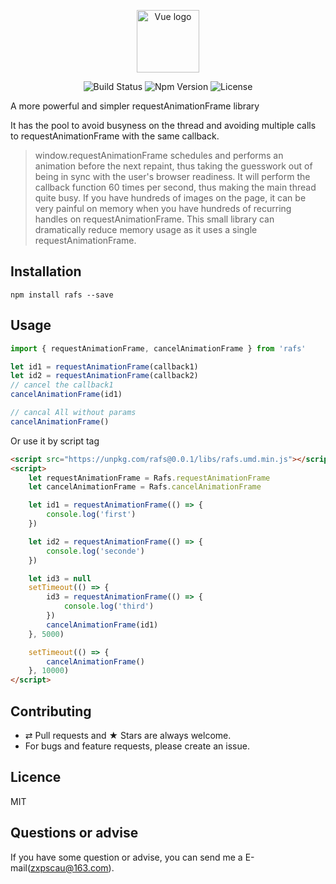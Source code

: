<p align="center"><a href="https://github.com/zxpsuper/rafs" target="_blank" rel="noopener noreferrer"><img width="100" src="https://imgkr.cn-bj.ufileos.com/3e6abfaf-4e32-4549-bb6f-dc18f30ed657.png" alt="Vue logo"></a></p>

<p align="center">
  <img src="https://img.shields.io/badge/build-passing-brightgreen" alt="Build Status">
  <img src="https://img.shields.io/badge/npm-v0.0.1-blue" alt="Npm Version">
  <img src="https://img.shields.io/badge/license-MIT-blue" alt="License">
</p>

A more powerful and simpler requestAnimationFrame library

It has the pool to avoid busyness on the thread and avoiding multiple calls to requestAnimationFrame with the same callback.

> window.requestAnimationFrame schedules and performs an animation before the next repaint, thus taking the guesswork out of being in sync with the user's browser readiness. It will perform the callback function 60 times per second, thus making the main thread quite busy. If you have hundreds of images on the page, it can be very painful on memory when you have hundreds of recurring handles on requestAnimationFrame. This small library can dramatically reduce memory usage as it uses a single requestAnimationFrame.

## Installation

```
npm install rafs --save
```

## Usage

```js
import { requestAnimationFrame, cancelAnimationFrame } from 'rafs'

let id1 = requestAnimationFrame(callback1)
let id2 = requestAnimationFrame(callback2)
// cancel the callback1
cancelAnimationFrame(id1)

// cancal All without params
cancelAnimationFrame()
```

Or use it by script tag

```html
<script src="https://unpkg.com/rafs@0.0.1/libs/rafs.umd.min.js"></script>
<script>
    let requestAnimationFrame = Rafs.requestAnimationFrame
    let cancelAnimationFrame = Rafs.cancelAnimationFrame

    let id1 = requestAnimationFrame(() => {
        console.log('first')
    })

    let id2 = requestAnimationFrame(() => {
        console.log('seconde')
    })

    let id3 = null
    setTimeout(() => {
        id3 = requestAnimationFrame(() => {
            console.log('third')
        })
        cancelAnimationFrame(id1)
    }, 5000)

    setTimeout(() => {
        cancelAnimationFrame()
    }, 10000)
</script>
```

## Contributing

-   ⇄ Pull requests and ★ Stars are always welcome.
-   For bugs and feature requests, please create an issue.

## Licence

MIT

## Questions or advise

If you have some question or advise, you can send me a E-mail(zxpscau@163.com).
